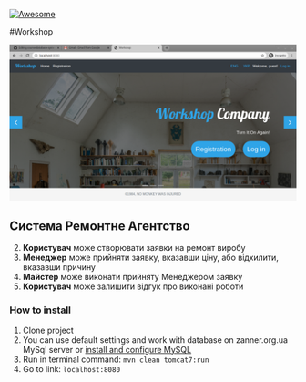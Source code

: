 [![Awesome][icon-awesome]][awesome]
&nbsp;&nbsp;&nbsp;&nbsp;&nbsp;&nbsp;

#Workshop  
<div align="center">
	<img src="src/main/webapp/img/print-screen.png" alt="workshop">
</div>

## Система **Ремонтне Агентство**  
2. **Користувач** може створювати заявки на ремонт виробу  
3. **Менеджер** може прийняти заявку, вказавши ціну, або відхилити, вказавши причину  
4. **Майстер** може виконати прийняту Менеджером заявку  
5. **Користувач** може залишити відгук про виконані роботи  

### How to install  

1. Clone project  
1. You can use default settings and work with database on zanner.org.ua MySql server or [install and configure MySQL](my-sql.md)  
1. Run in terminal command: ```mvn clean tomcat7:run```  
1. Go to link: ```localhost:8080```  

[icon-awesome]: https://cdn.rawgit.com/sindresorhus/awesome/d7305f38d29fed78fa85652e3a63e154dd8e8829/media/badge.svg
[awesome]: https://github.com/sindresorhus/awesome
